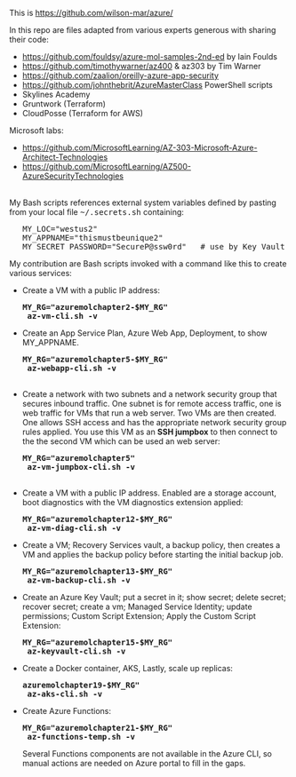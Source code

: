 This is <a target="_blank" href="https://github.com/wilson-mar/azure/">https://github.com/wilson-mar/azure/</a>

In this repo are files adapted from various experts generous with sharing their code:
   * https://github.com/fouldsy/azure-mol-samples-2nd-ed by Iain Foulds 
   * https://github.com/timothywarner/az400 & az303 by Tim Warner
   * https://github.com/zaalion/oreilly-azure-app-security
   * https://github.com/johnthebrit/AzureMasterClass PowerShell scripts
   * Skylines Academy
   * Gruntwork (Terraform)
   * CloudPosse (Terraform for AWS)
   
   Microsoft labs:
   * https://github.com/MicrosoftLearning/AZ-303-Microsoft-Azure-Architect-Technologies
   * https://github.com/MicrosoftLearning/AZ500-AzureSecurityTechnologies
   <br /><br />

My Bash scripts references external system variables defined by pasting from your local file <tt>~/.secrets.sh</tt> containing:

   <ul><pre>MY_LOC="westus2"
MY_APPNAME="thismustbeunique2"
MY_SECRET_PASSWORD="SecureP@ssw0rd"   # use by Key Vault</pre></ul>

My contribution are Bash scripts invoked with a command like this to create various services:

* Create a VM with a public IP address:

   <pre><strong>MY_RG="azuremolchapter2-$MY_RG"
   az-vm-cli.sh -v</strong></pre>

* Create an App Service Plan, Azure Web App, Deployment, to show MY_APPNAME.

   <pre><strong>MY_RG="azuremolchapter5-$MY_RG"
   az-webapp-cli.sh -v 
   </strong></pre>

* Create a network with two subnets and a network security group that secures inbound traffic. One subnet is for remote access traffic, one is web traffic for VMs that run a web server. Two VMs are then created. One allows SSH access and has the appropriate network security group rules applied. You use this VM as an <strong>SSH jumpbox</strong> to then connect to the the second VM which can be used an web server:

   <pre><strong>MY_RG="azuremolchapter5"
   az-vm-jumpbox-cli.sh -v
   </strong></pre> 

* Create a VM with a public IP address. Enabled are a storage account, boot diagnostics with the VM diagnostics extension applied:

   <pre><strong>MY_RG="azuremolchapter12-$MY_RG"
   az-vm-diag-cli.sh -v</strong></pre>

* Create a VM; Recovery Services vault, a backup policy, then creates a VM and applies the backup policy before starting the initial backup job.

   <pre><strong>MY_RG="azuremolchapter13-$MY_RG"
   az-vm-backup-cli.sh -v</strong></pre>

* Create an Azure Key Vault; put a secret in it; show secret; delete secret; recover secret; create a vm; Managed Service Identity; update permissions; Custom Script Extension; Apply the Custom Script Extension:

   <pre><strong>MY_RG="azuremolchapter15-$MY_RG"
   az-keyvault-cli.sh -v</strong></pre>
   
* Create a Docker container, AKS, Lastly, scale up replicas:

   <pre><strong>azuremolchapter19-$MY_RG"
   az-aks-cli.sh -v</strong></pre>

* Create Azure Functions:

   <pre><strong>MY_RG="azuremolchapter21-$MY_RG"
   az-functions-temp.sh -v</strong></pre>

   Several Functions components are not available in the Azure CLI, so manual actions are needed on Azure portal to fill in the gaps.


